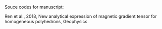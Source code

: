 Souce codes for manuscript:

Ren et al., 2018, New analytical expression of magnetic gradient tensor for homogeneous polyhedrons, Geophysics.
